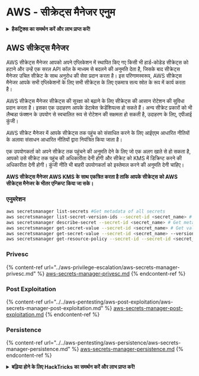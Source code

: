 # AWS - सीक्रेट्स मैनेजर एनुम

<details>

<summary><strong>हैकट्रिक्स का समर्थन करें और लाभ प्राप्त करें!</strong></summary>

* यदि आप अपनी कंपनी को **हैकट्रिक्स में विज्ञापित करना चाहते हैं** या यदि आप **PEASS के नवीनतम संस्करण को देखना चाहते हैं या HackTricks को PDF में डाउनलोड करना चाहते हैं** तो [**सदस्यता योजनाएं**](https://github.com/sponsors/carlospolop) देखें!
* [**आधिकारिक PEASS और HackTricks स्वैग**](https://peass.creator-spring.com) प्राप्त करें
* [**The PEASS Family**](https://opensea.io/collection/the-peass-family) की खोज करें, हमारा एकल [**NFTs**](https://opensea.io/collection/the-peass-family) संग्रह
* **💬 [**Discord समूह**](https://discord.gg/hRep4RUj7f) या [**टेलीग्राम समूह**](https://t.me/peass) में शामिल हों या मुझे **ट्विटर** 🐦 [**@carlospolopm**](https://twitter.com/carlospolopm)** का** **अनुसरण** करें।**
* **अपने हैकिंग ट्रिक्स साझा करें,** [**HackTricks**](https://github.com/carlospolop/hacktricks) **और** [**HackTricks Cloud**](https://github.com/carlospolop/hacktricks-cloud) **github repos** में PR जमा करके।

</details>

## AWS सीक्रेट्स मैनेजर

AWS सीक्रेट्स मैनेजर आपको अपने एप्लिकेशन में स्थापित किए गए किसी भी हार्ड-कोडेड सीक्रेट्स को हटाने और उन्हें एक सरल API कॉल के माध्यम से बदलने की अनुमति देता है, जिसके बाद सीक्रेट्स मैनेजर उचित सीक्रेट के साथ अनुरोध की सेवा प्रदान करता है। इस परिणामस्वरूप, AWS सीक्रेट्स मैनेजर आपके सभी एप्लिकेशनों के लिए सभी सीक्रेट्स के लिए एकमात्र सत्य स्रोत के रूप में कार्य करता है।

AWS सीक्रेट्स मैनेजर सीक्रेट्स की सुरक्षा को बढ़ाने के लिए सीक्रेट्स की आसान रोटेशन की सुविधा प्रदान करता है। इसका एक उदाहरण आपके डेटाबेस क्रेडेंशियल्स हो सकते हैं। अन्य सीक्रेट प्रकारों को भी लैम्बडा फंक्शन के उपयोग से स्वचालित रूप से रोटेशन की सक्षमता हो सकती है, उदाहरण के लिए, एपीआई कुंजी।

AWS सीक्रेट मैनेजर में आपके सीक्रेट्स तक पहुंच को संसाधित करने के लिए आईएएम आधारित नीतियों के अलावा संसाधन आधारित नीतियों द्वारा नियंत्रित किया जाता है।

एक उपयोगकर्ता को अपने सीक्रेट तक पहुंचने की अनुमति देने के लिए जो एक अलग खाते से हो सकता है, आपको उसे सीक्रेट तक पहुंच की अधिकारीता देनी होगी और सीक्रेट को KMS में डिक्रिप्ट करने की अधिकारीता देनी होगी। कुंजी नीति भी बाहरी उपयोगकर्ता को इस्तेमाल करने की अनुमति देनी चाहिए।

**AWS सीक्रेट्स मैनेजर AWS KMS के साथ एकत्रित करता है ताकि आपके सीक्रेट्स को AWS सीक्रेट्स मैनेजर के भीतर एन्क्रिप्ट किया जा सके।**

### **एनुमरेशन**
```bash
aws secretsmanager list-secrets #Get metadata of all secrets
aws secretsmanager list-secret-version-ids --secret-id <secret_name> # Get versions
aws secretsmanager describe-secret --secret-id <secret_name> # Get metadata
aws secretsmanager get-secret-value --secret-id <secret_name> # Get value
aws secretsmanager get-secret-value --secret-id <secret_name> --version-id <version-id> # Get value of a different version
aws secretsmanager get-resource-policy --secret-id --secret-id <secret_name>
```
### Privesc

{% content-ref url="../aws-privilege-escalation/aws-secrets-manager-privesc.md" %}
[aws-secrets-manager-privesc.md](../aws-privilege-escalation/aws-secrets-manager-privesc.md)
{% endcontent-ref %}

### Post Exploitation

{% content-ref url="../../aws-pentesting/aws-post-exploitation/aws-secrets-manager-post-exploitation.md" %}
[aws-secrets-manager-post-exploitation.md](../../aws-pentesting/aws-post-exploitation/aws-secrets-manager-post-exploitation.md)
{% endcontent-ref %}

### Persistence

{% content-ref url="../../aws-pentesting/aws-persistence/aws-secrets-manager-persistence.md" %}
[aws-secrets-manager-persistence.md](../../aws-pentesting/aws-persistence/aws-secrets-manager-persistence.md)
{% endcontent-ref %}

<details>

<summary><strong>बढ़िया होने के लिए HackTricks का समर्थन करें और लाभ प्राप्त करें!</strong></summary>

* यदि आप अपनी कंपनी को **HackTricks में विज्ञापित करना चाहते हैं** या यदि आप **PEASS के नवीनतम संस्करण को देखना चाहते हैं या HackTricks को PDF में डाउनलोड करना चाहते हैं** तो [**सदस्यता योजनाएं**](https://github.com/sponsors/carlospolop) देखें!
* [**आधिकारिक PEASS और HackTricks स्वैग**](https://peass.creator-spring.com) प्राप्त करें
* [**The PEASS Family**](https://opensea.io/collection/the-peass-family) का खोज करें, हमारा विशेष [**NFT**](https://opensea.io/collection/the-peass-family) संग्रह
* **💬 [**Discord समूह**](https://discord.gg/hRep4RUj7f) या [**टेलीग्राम समूह**](https://t.me/peass) में शामिल हों या मुझे **ट्विटर** 🐦 [**@carlospolopm**](https://twitter.com/carlospolopm)** का** **अनुसरण** करें।**
* **अपने हैकिंग ट्रिक्स साझा करें,** [**HackTricks**](https://github.com/carlospolop/hacktricks) **और** [**HackTricks Cloud**](https://github.com/carlospolop/hacktricks-cloud) **github repos में PR जमा करके।**

</details>
